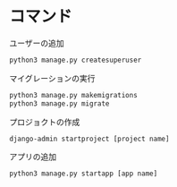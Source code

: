 #


# コマンド

ユーザーの追加

```bash
python3 manage.py createsuperuser
```

マイグレーションの実行

```bash
python3 manage.py makemigrations
python3 manage.py migrate
```


プロジョクトの作成

```bash
django-admin startproject [project name]
```

アプリの追加

```bash
python3 manage.py startapp [app name]
```
